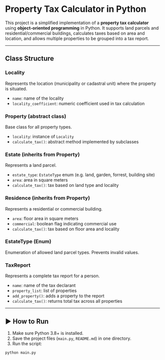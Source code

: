 # Property Tax Calculator in Python

This project is a simplified implementation of a **property tax calculator** using **object-oriented programming** in Python. It supports land parcels and residential/commercial buildings, calculates taxes based on area and location, and allows multiple properties to be grouped into a tax report.

---

## Class Structure

### Locality
Represents the location (municipality or cadastral unit) where the property is situated.

- `name`: name of the locality
- `locality_coefficient`: numeric coefficient used in tax calculation

### Property (abstract class)
Base class for all property types.

- `locality`: instance of `Locality`
- `calculate_tax()`: abstract method implemented by subclasses

### Estate (inherits from Property)
Represents a land parcel.

- `estate_type`: `EstateType` enum (e.g. land, garden, forrest, building site)
- `area`: area in square meters
- `calculate_tax()`: tax based on land type and locality

### Residence (inherits from Property)
Represents a residential or commercial building.

- `area`: floor area in square meters
- `commercial`: boolean flag indicating commercial use
- `calculate_tax()`: tax based on floor area and locality

### EstateType (Enum)
Enumeration of allowed land parcel types. Prevents invalid values.

### TaxReport
Represents a complete tax report for a person.

- `name`: name of the tax declarant
- `property_list`: list of properties
- `add_property()`: adds a property to the report
- `calculate_tax()`: returns total tax across all properties

---

## ▶️ How to Run

1. Make sure Python 3.8+ is installed.
2. Save the project files (`main.py`, `README.md`) in one directory.
3. Run the script:

```bash
python main.py
